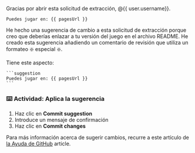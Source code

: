 Gracias por abrir esta solicitud de extracción, @{{ user.username}}. 

```suggestion
Puedes jugar en: {{ pagesUrl }}
```

He hecho una sugerencia de cambio a esta solicitud de extracción porque creo que deberías enlazar a tu versión del juego en el archivo README. He creado esta sugerencia añadiendo un comentario de revisión que utiliza un formateo :sparkle: especial :sparkle:.

Tiene este aspecto:

    ```suggestion
    Puedes jugar en: {{ pagesUrl }}
    ```

### :keyboard: Actividad: Aplica la sugerencia

1. Haz clic en **Commit suggestion**
2. Introduce un mensaje de confirmación
3. Haz clic en **Commit changes**

Para más información acerca de sugerir cambios, recurre a este artículo de [la Ayuda de GitHub](https://help.github.com/articles/incorporating-feedback-in-your-pull-request) article.
